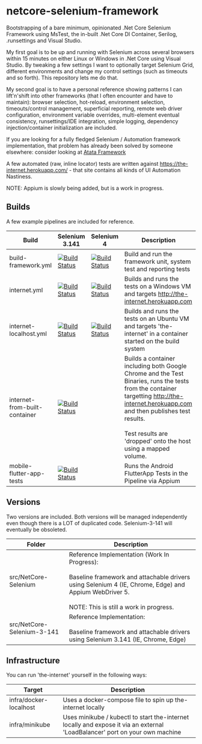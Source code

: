 # netcore-selenium-framework 
Bootstrapping of a bare minimum, opinionated .Net Core Selenium Framework using MsTest, the in-built .Net Core DI Container, Serilog, .runsettings and Visual Studio. 

My first goal is to be up and running with Selenium across several browsers within 15 minutes on either Linux or Windows in .Net Core using Visual Studio. By tweaking a few settings I want to optionally target Selenium Grid, different environments and change my control settings (such as timeouts and so forth). This repository lets me do that. 

My second goal is to have a personal reference showing patterns I can lift'n'shift into other frameworks (that I often encounter and have to maintain): browser selection, hot-reload, environment selection, timeouts/control management, superficial reporting, remote web driver configuration, environment variable overrides, multi-element eventual consistency, runsettings/IDE integration, simple logging, dependency injection/container initialization are included. 

If you are looking for a fully fledged Selenium / Automation framework implementation, that problem has already been solved by someone elsewhere: consider looking at [Atata Framework](https://github.com/atata-framework)

A few automated (raw, inline locator) tests are written against https://the-internet.herokuapp.com/ - that site contains all kinds of UI Automation Nastiness. 

NOTE: Appium is slowly being added, but is a work in progress. 

## Builds
A few example pipelines are included for reference. 

| Build | Selenium 3.141 | Selenium 4 | Description |
| ----- | ------ | ----------- | ----------- |
| build-framework.yml | [![Build Status](https://greyhamwoohoo.visualstudio.com/Public-Automation-Examples/_apis/build/status/yasf-build-framework-3?branchName=master)](https://greyhamwoohoo.visualstudio.com/Public-Automation-Examples/_build/latest?definitionId=70&branchName=build-framework-3-and-4) | [![Build Status](https://greyhamwoohoo.visualstudio.com/Public-Automation-Examples/_apis/build/status/yasf-build-framework-4?branchName=master)](https://greyhamwoohoo.visualstudio.com/Public-Automation-Examples/_build/latest?definitionId=71&branchName=build-framework-3-and-4) | Build and run the framework unit, system test and reporting tests |
| internet.yml | [![Build Status](https://greyhamwoohoo.visualstudio.com/Public-Automation-Examples/_apis/build/status/yasf-internet-selenium-3?branchName=master)](https://greyhamwoohoo.visualstudio.com/Public-Automation-Examples/_build/latest?definitionId=72&branchName=master) | [![Build Status](https://greyhamwoohoo.visualstudio.com/Public-Automation-Examples/_apis/build/status/yasf-internet-selenium-4?branchName=master)](https://greyhamwoohoo.visualstudio.com/Public-Automation-Examples/_build/latest?definitionId=73&branchName=master) | Builds and runs the tests on a Windows VM and targets http://the-internet.herokuapp.com |
| internet-localhost.yml | [![Build Status](https://greyhamwoohoo.visualstudio.com/Public-Automation-Examples/_apis/build/status/yasf-internet-localhost-selenium-3?branchName=master)](https://greyhamwoohoo.visualstudio.com/Public-Automation-Examples/_build/latest?definitionId=74&branchName=master) | [![Build Status](https://greyhamwoohoo.visualstudio.com/Public-Automation-Examples/_apis/build/status/yasf-internet-localhost-selenium-4?branchName=master)](https://greyhamwoohoo.visualstudio.com/Public-Automation-Examples/_build/latest?definitionId=75&branchName=master) | Builds and runs the tests on an Ubuntu VM and targets 'the-internet' in a container started on the build system |
| internet-from-built-container | [![Build Status](https://greyhamwoohoo.visualstudio.com/Public-Automation-Examples/_apis/build/status/yet-another-selenium-framework/yasf-internet-from-build-container?branchName=update-docker-images)](https://greyhamwoohoo.visualstudio.com/Public-Automation-Examples/_build/latest?definitionId=66&branchName=update-docker-images) | | Builds a container including both Google Chrome and the Test Binaries, runs the tests from the container targetting http://the-internet.herokuapp.com and then publishes test results.<br><br>Test results are 'dropped' onto the host using a mapped volume. | 
| mobile-flutter-app-tests |  [![Build Status](https://greyhamwoohoo.visualstudio.com/Public-Automation-Examples/_apis/build/status/yet-another-selenium-framework/yasf-mobile-flutter-app-tests?branchName=master)](https://greyhamwoohoo.visualstudio.com/Public-Automation-Examples/_build/latest?definitionId=67&branchName=master) | | Runs the Android FlutterApp Tests in the Pipeline via Appium |

## Versions
Two versions are included. Both versions will be managed independently even though there is a LOT of duplicated code. Selenium-3-141 will eventually be obsoleted. 

| Folder | Description | 
| ------ | ----------- |
| src/NetCore-Selenium | Reference Implementation (Work In Progress): <br><br>Baseline framework and attachable drivers using Selenium 4  (IE, Chrome, Edge) and Appium WebDriver 5.<br/><br/>NOTE: This is still a work in progress. |
| src/NetCore-Selenium-3-141 | Reference Implementation: <br><br>Baseline framework and attachable drivers using Selenium 3.141  (IE, Chrome, Edge) |

## Infrastructure
You can run 'the-internet' yourself in the following ways: 

| Target | Description |
| ------ | ----------- |
| infra/docker-localhost | Uses a docker-compose file to spin up the-internet locally |
| infra/minikube | Uses minikube / kubectl to start the-internet locally and expose it via an external 'LoadBalancer' port on your own machine |
